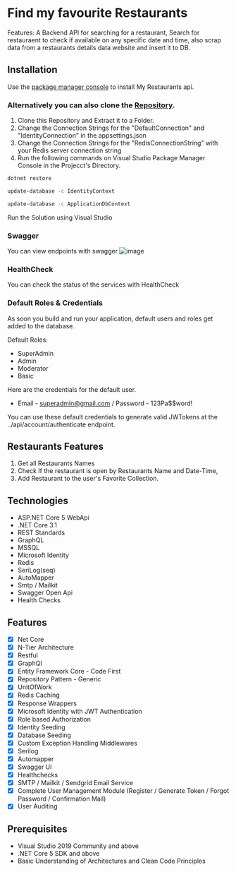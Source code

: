 
# Find my favourite Restaurants

Features: A Backend API for searching for a restaurant, Search for restauraent to check if available on any specific date and time, also scrap data from a restaurants details data website and insert it to DB.

## Installation

Use the [package manager console](https://docs.microsoft.com/en-us/nuget/consume-packages/install-use-packages-powershell) to install My Restaurants api. 

### Alternatively you can also clone the [Repository](https://github.com/sarkeranik/full-stack-18Oct2021-backend).

1. Clone this Repository and Extract it to a Folder.
2. Change the Connection Strings for the "DefaultConnection" and "IdentityConnection" in the appsettings.json
3. Change the Connection Strings for the "RedisConnectionString" with your Redis server connection string
4. Run the following commands on Visual Studio Package Manager Console in the Projecct's Directory.
```bash
dotnet restore
```
```bash
update-database -c IdentityContext
```
```bash
update-database -c ApplicationDbContext
```
Run the Solution using Visual Studio

### Swagger
You can view endpoints with swagger
![image](https://user-images.githubusercontent.com/65606710/160292141-97e53c94-e598-4a7e-8830-571f98ff9b31.png)
### HealthCheck
You can check the status of the services with HealthCheck

### Default Roles & Credentials
As soon you build and run your application, default users and roles get added to the database.

Default Roles:
- SuperAdmin
- Admin
- Moderator
- Basic

Here are the credentials for the default user.
- Email - superadmin@gmail.com  / Password - 123Pa$$word!

You can use these default credentials to generate valid JWTokens at the ../api/account/authenticate endpoint.

## Restaurants Features
1. Get all Restaurants Names
2. Check If the restaurant is open by Restaurants Name and Date-Time,
3. Add Restaurant to the user's Favorite Collection.

## Technologies
- ASP.NET Core 5 WebApi
- .NET Core 3.1
- REST Standards
- GraphQL
- MSSQL
- Microsoft Identity
- Redis
- SeriLog(seq)
- AutoMapper
- Smtp / Mailkit
- Swagger Open Api
- Health Checks

## Features
- [x] Net Core
- [x] N-Tier Architecture
- [x] Restful
- [x] GraphQl
- [x] Entity Framework Core - Code First
- [x] Repository Pattern - Generic
- [x] UnitOfWork
- [x] Redis Caching
- [x] Response Wrappers
- [x] Microsoft Identity with JWT Authentication
- [x] Role based Authorization
- [x] Identity Seeding
- [x] Database Seeding
- [x] Custom Exception Handling Middlewares
- [x] Serilog
- [x] Automapper
- [x] Swagger UI
- [x] Healthchecks
- [x] SMTP / Mailkit / Sendgrid Email Service
- [x] Complete User Management Module (Register / Generate Token / Forgot Password / Confirmation Mail)
- [x] User Auditing

## Prerequisites
- Visual Studio 2019 Community and above
- .NET Core 5 SDK and above
- Basic Understanding of Architectures and Clean Code Principles


